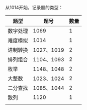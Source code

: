 从1014开始，记录题的类型：

| 题型     | 题号       | 数量 |
| -------- | ---------- | ---- |
| 数字处理 | 1069       | 1    |
| 难度模拟 | 1014       | 1    |
| 进制转换 | 1027、1019 | 2    |
| 排列组合 | 1104、1093 | 2    |
| 枚举     | 1148、1048 | 2    |
| 大整数   | 1023、1024 | 2    |
| 二分查找 | 1085、1044 | 2    |
| 散列     | 1120       | 1    |
|          |            |      |

